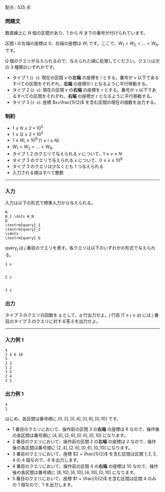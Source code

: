 配点 : $525$ 点

### 問題文

数直線上に $N$ 個の区間があり、$1$ から $N$ までの番号が付けられています。

区間 $i$ の左端の座標は $0$、右端の座標は $W_i$ です。ここで、$W_1 < W_2 < \dots < W_N$ です。

$Q$ 個のクエリが与えられるので、与えられた順に処理してください。クエリは次の $3$ 種類のいずれかです。

  * タイプ $1$ (`1 v`): 現在の区間 $v$ の**左端** の座標を $l$ とする。番号が $v$ 以下であるすべての区間をそれぞれ、**左端** の座標が $l$ となるように平行移動する。
  * タイプ $2$ (`2 v`): 現在の区間 $v$ の**右端** の座標を $r$ とする。番号が $v$ 以下であるすべての区間をそれぞれ、**右端** の座標が $r$ となるように平行移動する。
  * タイプ $3$ (`3 x`): 座標 $x+\frac{1}{2}$ を含む区間の現在の個数を出力する。



### 制約

  * $1 \leq N \leq 2 \times 10^5$
  * $1 \leq Q \leq 2 \times 10^5$
  * $1 \leq W_i \leq 10^9$ ($1 \leq i \leq N$)
  * $W_1 < W_2 < \dots < W_N$
  * タイプ $1,2$ のクエリで与えられる $v$ について、$1 \leq v \leq N$
  * タイプ $3$ のクエリで与えられる $x$ について、$0 \leq x \leq 10^9$
  * タイプ $3$ のクエリは少なくとも $1$ つ与えられる
  * 入力される値はすべて整数



* * *

### 入力

入力は以下の形式で標準入力から与えられる。
    
    
    N
    W_1 \dots W_N
    Q
    \textrm{query}_1
    \textrm{query}_2
    \vdots
    \textrm{query}_Q

$\textrm{query}_j$ は $j$ 番目のクエリを表す。各クエリは以下のいずれかの形式で与えられる。
    
    
    1 v
    
    
    2 v
    
    
    3 x

### 出力

タイプ $3$ のクエリの回数を $q$ として、$q$ 行出力せよ。$j$ 行目 ($1 \leq j \leq q$) には $j$ 番目のタイプ $3$ のクエリに対する答えを出力せよ。

* * *

### 入力例 1
    
    
    4
    2 4 6 10
    5
    2 3
    1 2
    3 2
    2 4
    3 1

### 出力例 1
    
    
    4
    1

はじめ、各区間は番号順に $[0, 2], [0, 4], [0, 6], [0, 10]$ です。

  * $1$ 番目のクエリにおいて、操作前の区間 $3$ の**右端** の座標は $6$ なので、操作後の各区間は番号順に $[4, 6], [2, 6], [0, 6], [0, 10]$ になります。
  * $2$ 番目のクエリにおいて、操作前の区間 $2$ の**左端** の座標は $2$ なので、操作後の各区間は番号順に $[2, 4], [2, 6], [0, 6], [0, 10]$ になります。
  * $3$ 番目のクエリにおいて、座標 $2 + \frac{1}{2}$ を含む区間は区間 $1,2,3,4$ の $4$ 個なので、$4$ を出力します。
  * $4$ 番目のクエリにおいて、操作前の区間 $4$ の**右端** の座標は $10$ なので、操作後の各区間は番号順に $[8, 10], [6, 10], [4, 10], [0, 10]$ になります。
  * $5$ 番目のクエリにおいて、座標 $1 + \frac{1}{2}$ を含む区間は区間 $4$ のみの $1$ 個なので、$1$ を出力します。